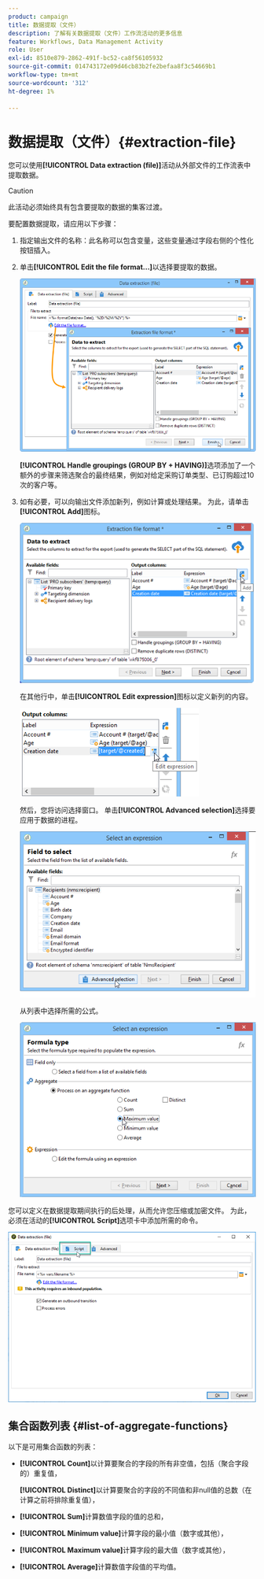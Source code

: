 ```yaml
---
product: campaign
title: 数据提取（文件）
description: 了解有关数据提取（文件）工作流活动的更多信息
feature: Workflows, Data Management Activity
role: User
exl-id: 8510e879-2862-491f-bc52-ca8f56105932
source-git-commit: 014743172e09d46cb83b2fe2befaa8f3c54669b1
workflow-type: tm+mt
source-wordcount: '312'
ht-degree: 1%

---
```


# 数据提取（文件）{#extraction-file}

您可以使用&#x200B;**[!UICONTROL Data extraction (file)]**&#x200B;活动从外部文件的工作流表中提取数据。

>[!CAUTION]
>
>此活动必须始终具有包含要提取的数据的集客过渡。

要配置数据提取，请应用以下步骤：

1. 指定输出文件的名称：此名称可以包含变量，这些变量通过字段右侧的个性化按钮插入。
1. 单击&#x200B;**[!UICONTROL Edit the file format...]**&#x200B;以选择要提取的数据。

   ![](assets/s_advuser_extract_file_param.png)

   **[!UICONTROL Handle groupings (GROUP BY + HAVING)]**&#x200B;选项添加了一个额外的步骤来筛选聚合的最终结果，例如对给定采购订单类型、已订购超过10次的客户等。

1. 如有必要，可以向输出文件添加新列，例如计算或处理结果。 为此，请单击&#x200B;**[!UICONTROL Add]**&#x200B;图标。

   ![](assets/s_advuser_extract_file_add_col.png)

   在其他行中，单击&#x200B;**[!UICONTROL Edit expression]**&#x200B;图标以定义新列的内容。

   ![](assets/s_advuser_extract_file_add_exp.png)

   然后，您将访问选择窗口。 单击&#x200B;**[!UICONTROL Advanced selection]**&#x200B;选择要应用于数据的进程。

   ![](assets/s_advuser_extract_file_advanced_selection.png)

   从列表中选择所需的公式。

   ![](assets/s_advuser_extract_file_agregate_values.png)

您可以定义在数据提取期间执行的后处理，从而允许您压缩或加密文件。 为此，必须在活动的&#x200B;**[!UICONTROL Script]**&#x200B;选项卡中添加所需的命令。

![](assets/postprocessing_dataextraction.png)

## 集合函数列表 {#list-of-aggregate-functions}

以下是可用集合函数的列表：

* **[!UICONTROL Count]**&#x200B;以计算要聚合的字段的所有非空值，包括（聚合字段的）重复值，

  **[!UICONTROL Distinct]**&#x200B;以计算要聚合的字段的不同值和非null值的总数（在计算之前将排除重复值），

* **[!UICONTROL Sum]**&#x200B;计算数值字段的值的总和，
* **[!UICONTROL Minimum value]**&#x200B;计算字段的最小值（数字或其他），
* **[!UICONTROL Maximum value]**&#x200B;计算字段的最大值（数字或其他），
* **[!UICONTROL Average]**&#x200B;计算数值字段值的平均值。

